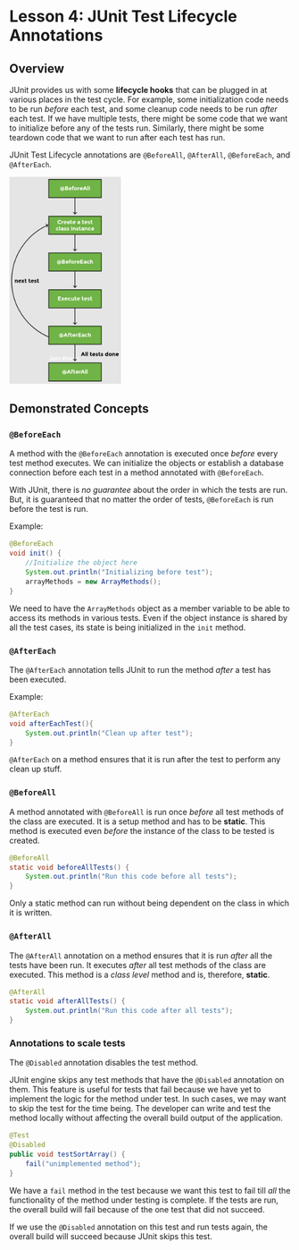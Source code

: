 # Lesson 4: JUnit Test Lifecycle Annotations

## Overview

JUnit provides us with some __lifecycle hooks__ that can be plugged in at various places in the test cycle. For example, some initialization code needs to be run _before_ each test, and some cleanup code needs to be run _after_ each test. If we have multiple tests, there might be some code that we want to initialize before any of the tests run. Similarly, there might be some teardown code that we want to run after each test has run.

JUnit Test Lifecycle annotations are `@BeforeAll`, `@AfterAll`, `@BeforeEach`, and `@AfterEach`.

<img src="images/img2.png" width="200">

## Demonstrated Concepts

### `@BeforeEach`

A method with the `@BeforeEach` annotation is executed once _before_ every test method executes. We can initialize the objects or establish a database connection before each test in a method annotated with `@BeforeEach`. 

With JUnit, there is _no guarantee_ about the order in which the tests are run. But, it is guaranteed that no matter the order of tests, `@BeforeEach` is run before the test is run.

Example:

```java
@BeforeEach
void init() {
    //Initialize the object here
    System.out.println("Initializing before test"); 
    arrayMethods = new ArrayMethods();
}
```

We need to have the `ArrayMethods` object as a member variable to be able to access its methods in various tests. Even if the object instance is shared by all the test cases, its state is being initialized in the `init` method.

### `@AfterEach`

The `@AfterEach` annotation tells JUnit to run the method _after_ a test has been executed.

Example:

```java
@AfterEach
void afterEachTest(){
    System.out.println("Clean up after test");
}
```

`@AfterEach` on a method ensures that it is run after the test to perform any clean up stuff.

### `@BeforeAll`

A method annotated with `@BeforeAll` is run once _before_ all test methods of the class are executed. It is a setup method and has to be __static__. This method is executed even _before_ the instance of the class to be tested is created.

```java
@BeforeAll
static void beforeAllTests() {
    System.out.println("Run this code before all tests");
}
```

Only a static method can run without being dependent on the class in which it is written.

### `@AfterAll`

The `@AfterAll` annotation on a method ensures that it is run _after_ all the tests have been run. It executes _after_ all test methods of the class are executed. This method is a _class level_ method and is, therefore, __static__.

```java
@AfterAll
static void afterAllTests() {
    System.out.println("Run this code after all tests");
}
```

### Annotations to scale tests

The `@Disabled` annotation disables the test method. 

JUnit engine skips any test methods that have the `@Disabled` annotation on them. This feature is useful for tests that fail because we have yet to implement the logic for the method under test. In such cases, we may want to skip the test for the time being. The developer can write and test the method locally without affecting the overall build output of the application.

```java
@Test
@Disabled
public void testSortArray() {
    fail("unimplemented method");
}
```

We have a `fail` method in the test because we want this test to fail till _all_ the functionality of the method under testing is complete. If the tests are run, the overall build will fail because of the one test that did not succeed. 

If we use the `@Disabled` annotation on this test and run tests again, the overall build will succeed because JUnit skips this test.
